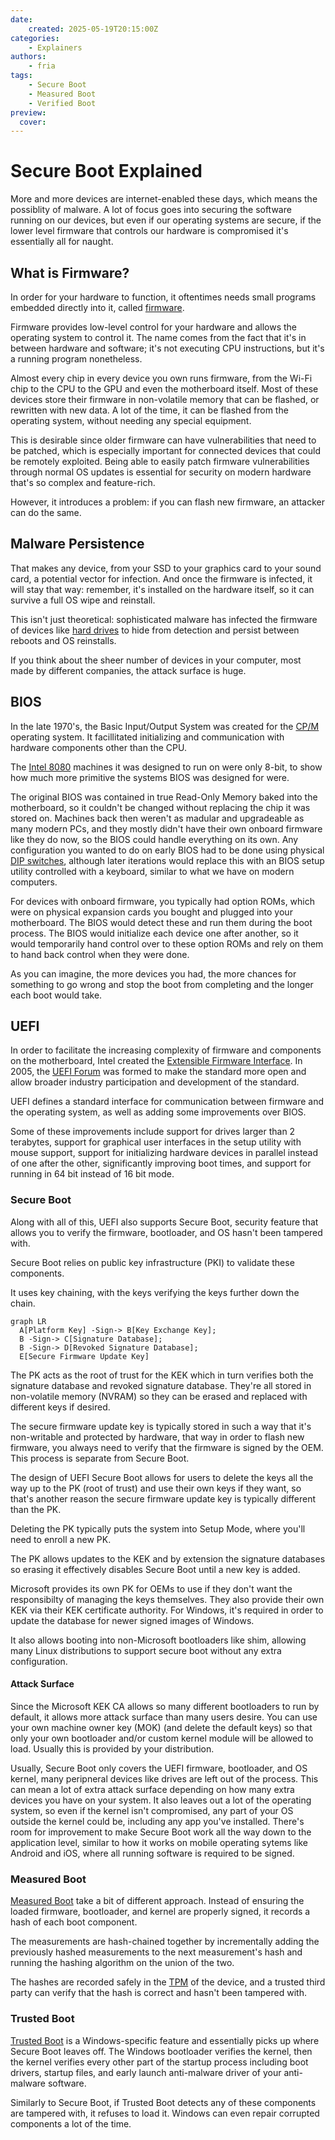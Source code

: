 ```yaml
---
date:
    created: 2025-05-19T20:15:00Z
categories:
    - Explainers
authors:
    - fria
tags:
    - Secure Boot
    - Measured Boot
    - Verified Boot
preview:
  cover:
---
```


# Secure Boot Explained

More and more devices are internet-enabled these days, which means the possiblity of malware. A lot of focus goes into securing the software running on our devices, but even if our operating systems are secure, if the lower level firmware that controls our hardware is compromised it's essentially all for naught.<!-- more -->

## What is Firmware?

In order for your hardware to function, it oftentimes needs small programs embedded directly into it, called [firmware](https://en.wikipedia.org/wiki/Firmware).

Firmware provides low-level control for your hardware and allows the operating system to control it. The name comes from the fact that it's in between hardware and software; it's not executing CPU instructions, but it's a running program nonetheless.

Almost every chip in every device you own runs firmware, from the Wi-Fi chip to the CPU to the GPU and even the motherboard itself. Most of these devices store their firmware in non-volatile memory that can be flashed, or rewritten with new data. A lot of the time, it can be flashed from the operating system, without needing any special equipment.

This is desirable since older firmware can have vulnerabilities that need to be patched, which is especially important for connected devices that could be remotely exploited. Being able to easily patch firmware vulnerabilities through normal OS updates is essential for security on modern hardware that's so complex and feature-rich.

However, it introduces a problem: if you can flash new firmware, an attacker can do the same.

## Malware Persistence

That makes any device, from your SSD to your graphics card to your sound card, a potential vector for infection. And once the firmware is infected, it will stay that way: remember, it's installed on the hardware itself, so it can survive a full OS wipe and reinstall.

This isn't just theoretical: sophisticated malware has infected the firmware of devices like [hard drives](https://www.dailykos.com/story/2015/02/17/1364910/-Breaking-Kaspersky-Exposes-NSA-s-Worldwide-Backdoor-Hacking-of-Virtually-All-Hard-Drive-Firmware) to hide from detection and persist between reboots and OS reinstalls.

If you think about the sheer number of devices in your computer, most made by different companies, the attack surface is huge.

## BIOS

In the late 1970's, the Basic Input/Output System was created for the [CP/M](https://www.digitalresearch.biz/CPM.HTM) operating system. It facillitated initializing and communication with hardware components other than the CPU.

The [Intel 8080](https://en.wikipedia.org/wiki/Intel_8080) machines it was designed to run on were only 8-bit, to show how much more primitive the systems BIOS was designed for were.

The original BIOS was contained in true Read-Only Memory baked into the motherboard, so it couldn't be changed without replacing the chip it was stored on. Machines back then weren't as madular and upgradeable as many modern PCs, and they mostly didn't have their own onboard firmware like they do now, so the BIOS could handle everything on its own. Any configuration you wanted to do on early BIOS had to be done using physical [DIP switches](https://en.wikipedia.org/wiki/DIP_switch), although later iterations would replace this with an BIOS setup utility controlled with a keyboard, similar to what we have on modern computers.

For devices with onboard firmware, you typically had option ROMs, which were on physical expansion cards you bought and plugged into your motherboard. The BIOS would detect these and run them during the boot process. The BIOS would initialize each device one after another, so it would temporarily hand control over to these option ROMs and rely on them to hand back control when they were done.

As you can imagine, the more devices you had, the more chances for something to go wrong and stop the boot from completing and the longer each boot would take.

## UEFI

In order to facilitate the increasing complexity of firmware and components on the motherboard, Intel created the [Extensible Firmware Interface](https://www.intel.com/content/www/us/en/content-details/841643/basic-instructions-for-using-the-extensible-firmware-interface-efi-for-server-configuration-on-intel-server-boards-and-intel-server-systems.html). In 2005, the [UEFI Forum](https://uefi.org) was formed to make the standard more open and allow broader industry participation and development of the standard.

UEFI defines a standard interface for communication between firmware and the operating system, as well as adding some improvements over BIOS.

Some of these improvements include support for drives larger than 2 terabytes, support for graphical user interfaces in the setup utility with mouse support, support for initializing hardware devices in parallel instead of one after the other, significantly improving boot times, and support for running in 64 bit instead of 16 bit mode.

### Secure Boot

Along with all of this, UEFI also supports Secure Boot, security feature that allows you to verify the firmware, bootloader, and OS hasn't been tampered with.

Secure Boot relies on public key infrastructure (PKI) to validate these components.

It uses key chaining, with the keys verifying the keys further down the chain.

``` mermaid
graph LR
  A[Platform Key] -Sign-> B[Key Exchange Key];
  B -Sign-> C[Signature Database];
  B -Sign-> D[Revoked Signature Database];
  E[Secure Firmware Update Key]
```

The PK acts as the root of trust for the KEK which in turn verifies both the signature database and revoked signature database. They're all stored in non-volatile memory (NVRAM) so they can be erased and replaced with different keys if desired.

The secure firmware update key is typically stored in such a way that it's non-writable and protected by hardware, that way in order to flash new firmware, you always need to verify that the firmware is signed by the OEM. This process is separate from Secure Boot.

The design of UEFI Secure Boot allows for users to delete the keys all the way up to the PK (root of trust) and use their own keys if they want, so that's another reason the secure firmware update key is typically different than the PK.

Deleting the PK typically puts the system into Setup Mode, where you'll need to enroll a new PK.

The PK allows updates to the KEK and by extension the signature databases so erasing it effectively disables Secure Boot until a new key is added.

Microsoft provides its own PK for OEMs to use if they don't want the responsibilty of managing the keys themselves. They also provide their own KEK via their KEK certificate authority. For Windows, it's required in order to update the database for newer signed images of Windows.

It also allows booting into non-Microsoft bootloaders like shim, allowing many Linux distributions to support secure boot without any extra configuration.

#### Attack Surface

Since the Microsoft KEK CA allows so many different bootloaders to run by default, it allows more attack surface than many users desire. You can use your own machine owner key (MOK) (and delete the default keys) so that only your own bootloader and/or custom kernel module will be allowed to load. Usually this is provided by your distribution.

Usually, Secure Boot only covers the UEFI firmware, bootloader, and OS kernel, many peripneral devices like drives are left out of the process. This can mean a lot of extra attack surface depending on how many extra devices you have on your system. It also leaves out a lot of the operating system, so even if the kernel isn't compromised, any part of your OS outside the kernel could be, including any app you've installed. There's room for improvement to make Secure Boot work all the way down to the application level, similar to how it works on mobile operating sytems like Android and iOS, where all running software is required to be signed.

### Measured Boot

[Measured Boot](https://learn.microsoft.com/en-us/windows/compatibility/measured-boot) take a bit of different approach. Instead of ensuring the loaded firmware, bootloader, and kernel are properly signed, it records a hash of each boot component.

The measurements are hash-chained together by incrementally adding the previously hashed measurements to the next measurement's hash and running the hashing algorithm on the union of the two.

The hashes are recorded safely in the [TPM](https://learn.microsoft.com/en-us/windows/security/hardware-security/tpm/trusted-platform-module-overview) of the device, and a trusted third party can verify that the hash is correct and hasn't been tampered with.

### Trusted Boot

[Trusted Boot](https://learn.microsoft.com/en-us/windows/security/operating-system-security/system-security/trusted-boot#trusted-boot) is a Windows-specific feature and essentially picks up where Secure Boot leaves off. The Windows bootloader verifies the kernel, then the kernel verifies every other part of the startup process including boot drivers, startup files, and early launch anti-malware driver of your anti-malware software.

Similarly to Secure Boot, if Trusted Boot detects any of these components are tampered with, it refuses to load it. Windows can even repair corrupted components a lot of the time.
